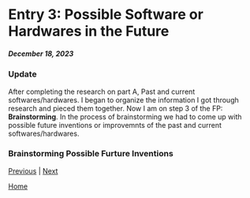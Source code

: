  # Entry 3: Possible Software or Hardwares in the Future
##### December 18, 2023
### Update
After completing the research on part A, Past and current softwares/hardwares. I began to organize the information I got through research and pieced them together. Now I am on step 3 of the FP: **Brainstorming**. In the process of brainstorming we had to come up with possible future inventions or improvemnts of the past and current softwares/hardwares.
### Brainstorming Possible Furture Inventions

[Previous](entry02.md) | [Next](entry04.md)

[Home](../README.md)